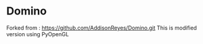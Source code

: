 # Domino
Forked from : https://github.com/AddisonReyes/Domino.git
This is modified version using PyOpenGL
